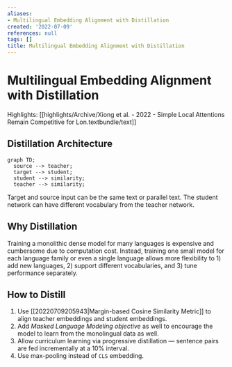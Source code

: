 ```yaml
---
aliases:
- Multilingual Embedding Alignment with Distillation
created: '2022-07-09'
references: null
tags: []
title: Multilingual Embedding Alignment with Distillation
---
```


# Multilingual Embedding Alignment with Distillation

Highlights: [[highlights/Archive/Xiong et al. - 2022 - Simple Local Attentions Remain Competitive for Lon.textbundle/text]]

## Distillation Architecture

```mermaid
graph TD; 
  source --> teacher;
  target --> student;
  student --> similarity;
  teacher --> similarity;
```

Target and source input can be the same text or parallel text. The student network can have different vocabulary from the teacher network.

## Why Distillation

Training a monolithic dense model for many languages is expensive and cumbersome due to computation cost. Instead, training one small model for each language family or even a single language allows more flexibility to 1) add new languages, 2) support different vocabularies, and 3) tune performance separately.

## How to Distill

1. Use [[20220709205943|Margin-based Cosine Similarity Metric]] to align teacher embeddings and student embeddings.
2. Add *Masked Language Modeling objective* as well to encourage the model to learn from the monolingual data as well.
3. Allow curriculum learning via progressive distillation — sentence pairs are fed incrementally at a 10% interval.
4. Use max-pooling instead of `CLS` embedding.